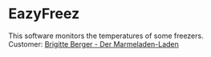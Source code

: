# EazyFreez

  This software monitors the temperatures of some freezers.  
  Customer: [Brigitte Berger - Der Marmeladen-Laden](http://www.der-marmeladenladen.at)  

